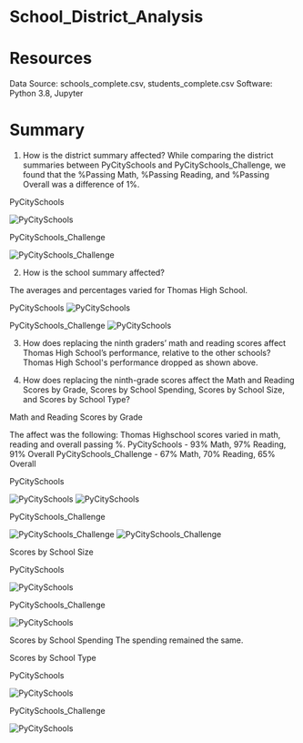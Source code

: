 # School_District_Analysis

# Resources

Data Source: schools_complete.csv, students_complete.csv Software: Python 3.8, Jupyter

# Summary

1. How is the district summary affected?
While comparing the district summaries between PyCitySchools and PyCitySchools_Challenge, we found that the %Passing Math, %Passing Reading, and %Passing Overall was a difference of 1%.

PyCitySchools

![PyCitySchools](https://github.com/Samira786/School_District_Analysis/blob/master/images/DistrictSummary%20-%20PyCitySchools.png)

PyCitySchools_Challenge

![PyCitySchools_Challenge](https://github.com/Samira786/School_District_Analysis/blob/master/images/DistrictSummary%20-%20PyCitySchools_Challenge.png)

2. How is the school summary affected?

The averages and percentages varied for Thomas High School.

PyCitySchools
![PyCitySchools](https://github.com/Samira786/School_District_Analysis/blob/master/images/Original%20School%20Summary.png)

PyCitySchools_Challenge
![PyCitySchools](https://github.com/Samira786/School_District_Analysis/blob/master/images/Changed%20School%20Summary.png)

3. How does replacing the ninth graders’ math and reading scores affect Thomas High School’s performance, relative to the other schools?
Thomas High School's performance dropped as shown above.

4. How does replacing the ninth-grade scores affect the Math and Reading Scores by Grade, Scores by School Spending, Scores by School Size, and Scores by School Type? 

Math and Reading Scores by Grade

The affect was the following: Thomas Highschool scores varied in math, reading and overall passing %.
PyCitySchools - 93% Math, 97% Reading, 91% Overall
PyCitySchools_Challenge - 67% Math, 70% Reading, 65% Overall

PyCitySchools

![PyCitySchools](https://github.com/Samira786/School_District_Analysis/blob/master/images/Math%20%26%20reading%20scores_before.png)
![PyCitySchools](https://github.com/Samira786/School_District_Analysis/blob/master/images/Overall%20passing%25_before.png)

PyCitySchools_Challenge

![PyCitySchools_Challenge](https://github.com/Samira786/School_District_Analysis/blob/master/images/Math%20%26%20reading%20scores_challenge.png)
![PyCitySchools_Challenge](https://github.com/Samira786/School_District_Analysis/blob/master/images/Overall%20passing%25_challenge.png)

Scores by School Size

PyCitySchools

![PyCitySchools](https://github.com/Samira786/School_District_Analysis/blob/master/images/size%20summary_before.png)

PyCitySchools_Challenge

![PyCitySchools](https://github.com/Samira786/School_District_Analysis/blob/master/images/size%20summary%20challenge.png)

Scores by School Spending
The spending remained the same.

Scores by School Type

PyCitySchools

![PyCitySchools](https://github.com/Samira786/School_District_Analysis/blob/master/images/size%20summary_before.png)

PyCitySchools_Challenge

![PyCitySchools](https://github.com/Samira786/School_District_Analysis/blob/master/images/size%20summary%20challenge.png)
